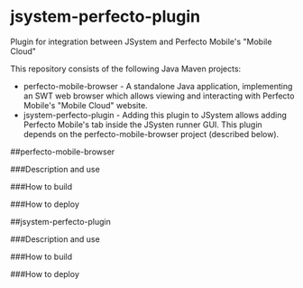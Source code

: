# jsystem-perfecto-plugin
Plugin for integration between JSystem and Perfecto Mobile's "Mobile Cloud"

This repository consists of the following Java Maven projects:
* perfecto-mobile-browser - A standalone Java application, implementing an SWT web browser which allows viewing and interacting with Perfecto Mobile's "Mobile Cloud" website.
* jsystem-perfecto-plugin - Adding this plugin to JSystem allows adding Perfecto Mobile's tab inside the JSysten runner GUI. This plugin depends on the perfecto-mobile-browser project (described below).

##perfecto-mobile-browser

###Description and use

###How to build

###How to deploy


##jsystem-perfecto-plugin

###Description and use

###How to build

###How to deploy
